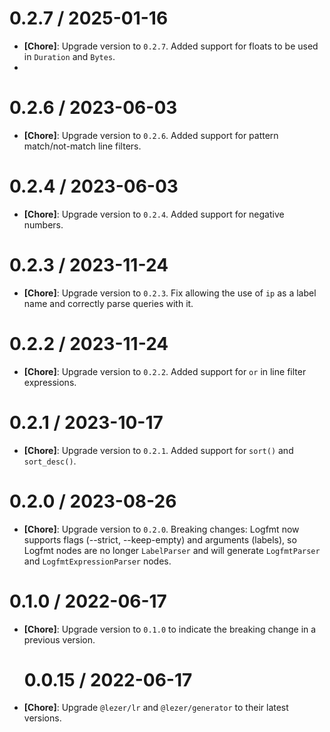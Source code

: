 # 0.2.7 / 2025-01-16

- **[Chore]**: Upgrade version to `0.2.7`. Added support for floats to be used in `Duration` and `Bytes`.
- 
# 0.2.6 / 2023-06-03

- **[Chore]**: Upgrade version to `0.2.6`. Added support for pattern match/not-match line filters.

# 0.2.4 / 2023-06-03

- **[Chore]**: Upgrade version to `0.2.4`. Added support for negative numbers.

# 0.2.3 / 2023-11-24

- **[Chore]**: Upgrade version to `0.2.3`. Fix allowing the use of `ip` as a label name and correctly parse queries with it.

# 0.2.2 / 2023-11-24

- **[Chore]**: Upgrade version to `0.2.2`. Added support for `or` in line filter expressions.

# 0.2.1 / 2023-10-17

- **[Chore]**: Upgrade version to `0.2.1`. Added support for `sort()` and `sort_desc()`.

# 0.2.0 / 2023-08-26

- **[Chore]**: Upgrade version to `0.2.0`. Breaking changes: Logfmt now supports flags (--strict, --keep-empty) and arguments (labels), so Logfmt nodes are no longer `LabelParser` and will generate `LogfmtParser` and `LogfmtExpressionParser` nodes.

# 0.1.0 / 2022-06-17

- **[Chore]**: Upgrade version to `0.1.0` to indicate the breaking change in a previous version.

  # 0.0.15 / 2022-06-17

- **[Chore]**: Upgrade `@lezer/lr` and `@lezer/generator` to their latest versions.
